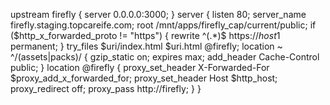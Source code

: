upstream firefly {
  server 0.0.0.0:3000;
}
server {
  listen 80;
  server_name firefly.staging.topcareife.com;
  root /mnt/apps/firefly_cap/current/public;
  if ($http_x_forwarded_proto != "https") {
    rewrite ^(.*)$ https://$host$1 permanent;
  }
  try_files $uri/index.html $uri.html @firefly;
  location ~ ^/(assets|packs)/ {
    gzip_static on;
    expires max;
    add_header Cache-Control public;
  }
  location @firefly {
    proxy_set_header X-Forwarded-For $proxy_add_x_forwarded_for;
    proxy_set_header Host $http_host;
    proxy_redirect off;
    proxy_pass http://firefly;
  }
}
